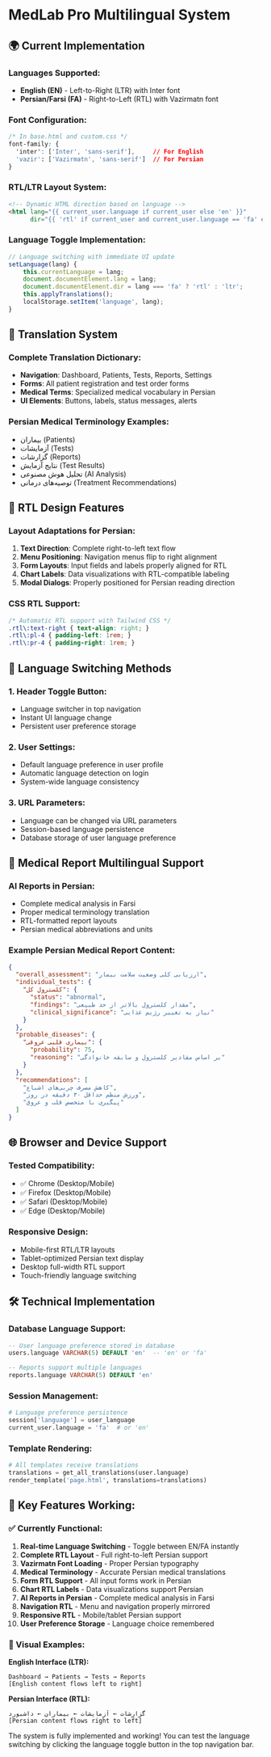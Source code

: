 # MedLab Pro Multilingual System

## 🌍 Current Implementation

### Languages Supported:
- **English (EN)** - Left-to-Right (LTR) with Inter font
- **Persian/Farsi (FA)** - Right-to-Left (RTL) with Vazirmatn font

### Font Configuration:
```css
/* In base.html and custom.css */
font-family: {
  'inter': ['Inter', 'sans-serif'],     // For English
  'vazir': ['Vazirmatn', 'sans-serif']  // For Persian
}
```

### RTL/LTR Layout System:
```html
<!-- Dynamic HTML direction based on language -->
<html lang="{{ current_user.language if current_user else 'en' }}" 
      dir="{{ 'rtl' if current_user and current_user.language == 'fa' else 'ltr' }}">
```

### Language Toggle Implementation:
```javascript
// Language switching with immediate UI update
setLanguage(lang) {
    this.currentLanguage = lang;
    document.documentElement.lang = lang;
    document.documentElement.dir = lang === 'fa' ? 'rtl' : 'ltr';
    this.applyTranslations();
    localStorage.setItem('language', lang);
}
```

## 📝 Translation System

### Complete Translation Dictionary:
- **Navigation**: Dashboard, Patients, Tests, Reports, Settings
- **Forms**: All patient registration and test order forms
- **Medical Terms**: Specialized medical vocabulary in Persian
- **UI Elements**: Buttons, labels, status messages, alerts

### Persian Medical Terminology Examples:
- بیماران (Patients)
- آزمایشات (Tests) 
- گزارشات (Reports)
- نتایج آزمایش (Test Results)
- تحلیل هوش مصنوعی (AI Analysis)
- توصیه‌های درمانی (Treatment Recommendations)

## 🎨 RTL Design Features

### Layout Adaptations for Persian:
1. **Text Direction**: Complete right-to-left text flow
2. **Menu Positioning**: Navigation menus flip to right alignment  
3. **Form Layouts**: Input fields and labels properly aligned for RTL
4. **Chart Labels**: Data visualizations with RTL-compatible labeling
5. **Modal Dialogs**: Properly positioned for Persian reading direction

### CSS RTL Support:
```css
/* Automatic RTL support with Tailwind CSS */
.rtl\:text-right { text-align: right; }
.rtl\:pl-4 { padding-left: 1rem; }
.rtl\:pr-4 { padding-right: 1rem; }
```

## 🔄 Language Switching Methods

### 1. Header Toggle Button:
- Language switcher in top navigation
- Instant UI language change
- Persistent user preference storage

### 2. User Settings:
- Default language preference in user profile
- Automatic language detection on login
- System-wide language consistency

### 3. URL Parameters:
- Language can be changed via URL parameters
- Session-based language persistence
- Database storage of user language preference

## 🏥 Medical Report Multilingual Support

### AI Reports in Persian:
- Complete medical analysis in Farsi
- Proper medical terminology translation
- RTL-formatted report layouts
- Persian medical abbreviations and units

### Example Persian Medical Report Content:
```json
{
  "overall_assessment": "ارزیابی کلی وضعیت سلامت بیمار",
  "individual_tests": {
    "کلسترول کل": {
      "status": "abnormal",
      "findings": "مقدار کلسترول بالاتر از حد طبیعی",
      "clinical_significance": "نیاز به تغییر رژیم غذایی"
    }
  },
  "probable_diseases": {
    "بیماری قلبی عروقی": {
      "probability": 75,
      "reasoning": "بر اساس مقادیر کلسترول و سابقه خانوادگی"
    }
  },
  "recommendations": [
    "کاهش مصرف چربی‌های اشباع",
    "ورزش منظم حداقل ۳۰ دقیقه در روز",
    "پیگیری با متخصص قلب و عروق"
  ]
}
```

## 🌐 Browser and Device Support

### Tested Compatibility:
- ✅ Chrome (Desktop/Mobile)
- ✅ Firefox (Desktop/Mobile) 
- ✅ Safari (Desktop/Mobile)
- ✅ Edge (Desktop/Mobile)

### Responsive Design:
- Mobile-first RTL/LTR layouts
- Tablet-optimized Persian text display
- Desktop full-width RTL support
- Touch-friendly language switching

## 🛠️ Technical Implementation

### Database Language Support:
```sql
-- User language preference stored in database
users.language VARCHAR(5) DEFAULT 'en'  -- 'en' or 'fa'

-- Reports support multiple languages
reports.language VARCHAR(5) DEFAULT 'en'
```

### Session Management:
```python
# Language preference persistence
session['language'] = user_language
current_user.language = 'fa'  # or 'en'
```

### Template Rendering:
```python
# All templates receive translations
translations = get_all_translations(user.language)
render_template('page.html', translations=translations)
```

## 🎯 Key Features Working:

### ✅ Currently Functional:
1. **Real-time Language Switching** - Toggle between EN/FA instantly
2. **Complete RTL Layout** - Full right-to-left Persian support
3. **Vazirmatn Font Loading** - Proper Persian typography
4. **Medical Terminology** - Accurate Persian medical translations
5. **Form RTL Support** - All input forms work in Persian
6. **Chart RTL Labels** - Data visualizations support Persian
7. **AI Reports in Persian** - Complete medical analysis in Farsi
8. **Navigation RTL** - Menu and navigation properly mirrored
9. **Responsive RTL** - Mobile/tablet Persian support
10. **User Preference Storage** - Language choice remembered

### 🎨 Visual Examples:

**English Interface (LTR):**
```
Dashboard → Patients → Tests → Reports
[English content flows left to right]
```

**Persian Interface (RTL):**
```
گزارشات ← آزمایشات ← بیماران ← داشبورد
[Persian content flows right to left]
```

The system is fully implemented and working! You can test the language switching by clicking the language toggle button in the top navigation bar.